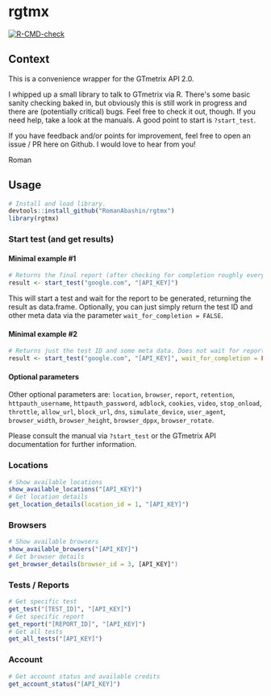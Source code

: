 # rgtmx

  <!-- badges: start -->
  [![R-CMD-check](https://github.com/RomanAbashin/rgtmx/workflows/R-CMD-check/badge.svg)](https://github.com/RomanAbashin/rgtmx/actions)
  <!-- badges: end -->

## Context

This is a convenience wrapper for the GTmetrix API 2.0.

I whipped up a small library to talk to GTmetrix via R. There's some basic sanity checking baked in, but obviously this is still work in progress and there are (potentially critical) bugs. Feel free to check it out, though. If you need help, take a look at the manuals. A good point to start is `?start_test`. 

If you have feedback and/or points for improvement, feel free to open an issue / PR here on Github. I would love to hear from you!

Roman

## Usage

```r
# Install and load library.
devtools::install_github("RomanAbashin/rgtmx")
library(rgtmx)
```
### Start test (and get results)

#### Minimal example #1

```r
# Returns the final report (after checking for completion roughly every 3 seconds). 
result <- start_test("google.com", "[API_KEY]")
```
This will start a test and wait for the report to be generated, returning the result as data.frame. Optionally, you can just simply return the test ID and other meta data via the parameter `wait_for_completion = FALSE`.

#### Minimal example #2

```r
# Returns just the test ID and some meta data. Does not wait for report completion.
result <- start_test("google.com", "[API_KEY]", wait_for_completion = FALSE)
```

#### Optional parameters

Other optional parameters are: `location`,
`browser`,
`report`,
`retention`,
`httpauth_username`,
`httpauth_password`,
`adblock`,
`cookies`,
`video`,
`stop_onload`,
`throttle`,
`allow_url`,
`block_url`,
`dns`,
`simulate_device`,
`user_agent`,
`browser_width`,
`browser_height`,
`browser_dppx`,
`browser_rotate`.

Please consult the manual via `?start_test` or the GTmetrix API documentation for further information.

### Locations
```r
# Show available locations
show_available_locations("[API_KEY]")
# Get location details
get_location_details(location_id = 1, "[API_KEY]")
```
### Browsers
```r
# Show available browsers
show_available_browsers("[API_KEY]")
# Get browser details
get_browser_details(browser_id = 3, [API_KEY]")
```
### Tests / Reports
```r
# Get specific test
get_test("[TEST_ID]", "[API_KEY]")
# Get specific report
get_report("[REPORT_ID]", "[API_KEY]")
# Get all tests
get_all_tests("[API_KEY]")
```
### Account
```r
# Get account status and available credits
get_account_status("[API_KEY]")
```
